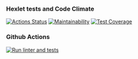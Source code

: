 ### Hexlet tests and Code Climate
[![Actions Status](https://github.com/EldarOpera/frontend-project-46/workflows/hexlet-check/badge.svg)](https://github.com/EldarOpera/frontend-project-46/actions)
[![Maintainability](https://api.codeclimate.com/v1/badges/b51ca25eb96cef345f58/maintainability)](https://codeclimate.com/github/EldarOpera/frontend-project-46/maintainability)
[![Test Coverage](https://api.codeclimate.com/v1/badges/b51ca25eb96cef345f58/test_coverage)](https://codeclimate.com/github/EldarOpera/frontend-project-46/test_coverage)

### Github Actions
[![Run linter and tests](https://github.com/EldarOpera/frontend-project-46/actions/workflows/lint-and-test.yml/badge.svg)](https://github.com/EldarOpera/frontend-project-46/actions/workflows/lint-and-test.yml)
